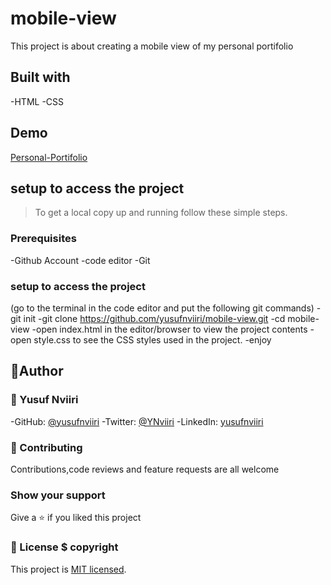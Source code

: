 # mobile-view

This project is about creating a mobile view of my personal portifolio

## Built with

-HTML
-CSS

## Demo
[Personal-Portifolio](https://yusufnviiri.github.io/mobile-view/)


## setup to access the project

> To get a local copy up and running follow these simple steps.

### Prerequisites

-Github Account
-code editor
-Git

### setup to access the project

(go to the terminal in the code editor and put the following git commands)
-git init
-git clone https://github.com/yusufnviiri/mobile-view.git
-cd mobile-view
-open index.html in the editor/browser to view the project contents
-open style.css to see the CSS styles used in the project.
-enjoy

## 👤Author
### 👤 Yusuf Nviiri

-GitHub: [@yusufnviiri](https://github.com/yusufnviiri)
-Twitter: [@YNviiri](https://twitter.com/YNviiri)
-LinkedIn: [yusufnviiri]( https://www.linkedin.com/in/yusuf-nviiri-8b4146206/)

### 🤝 Contributing

Contributions,code reviews and feature requests are all welcome

### Show your support

Give a ⭐️ if you liked this project

### 📝 License $ copyright


This project is [MIT licensed](LICENSE).
